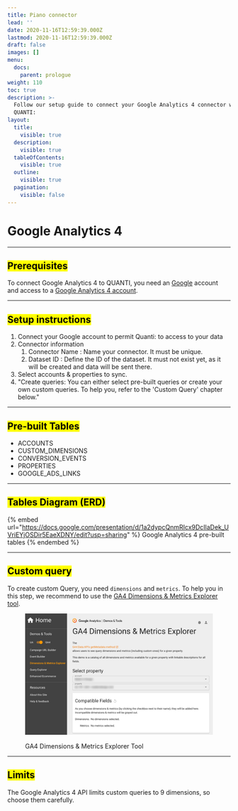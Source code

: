 ```yaml
---
title: Piano connector
lead: ''
date: 2020-11-16T12:59:39.000Z
lastmod: 2020-11-16T12:59:39.000Z
draft: false
images: []
menu:
  docs:
    parent: prologue
weight: 110
toc: true
description: >-
  Follow our setup guide to connect your Google Analytics 4 connector with
  QUANTI:
layout:
  title:
    visible: true
  description:
    visible: true
  tableOfContents:
    visible: true
  outline:
    visible: true
  pagination:
    visible: false
---
```


# Google Analytics 4

***

## <mark style="background-color:yellow;">Prerequisites</mark> <a href="#pre-requisites" id="pre-requisites"></a>

To connect Google Analytics 4 to QUANTI, you need an [Google](https://www.google.com/account/about/) account and access to a [Google Analytics 4 account](https://analytics.google.com/analytics/web/).

***

## <mark style="background-color:yellow;">Setup instructions</mark>

1. Connect your Google account to permit Quanti: to access to your data
2. Connector information
   1. Connector Name : Name your connector. It must be unique.
   2. Dataset ID : Define the ID of the dataset. It must not exist yet, as it will be created and data will be sent there.
3. Select accounts & properties to sync.
4. "Create queries: You can either select pre-built queries or create your own custom queries. To help you, refer to the 'Custom Query' chapter below."

***

## <mark style="background-color:yellow;">Pre-built Tables</mark>

* ACCOUNTS
* CUSTOM\_DIMENSIONS
* CONVERSION\_EVENTS
* PROPERTIES
* GOOGLE\_ADS\_LINKS

***

## <mark style="background-color:yellow;">Tables Diagram (ERD)</mark>

{% embed url="https://docs.google.com/presentation/d/1a2dypcQnmRIcx9DcIlaDek_UVriEYjOSDir5EaeXDNY/edit?usp=sharing" %}
Google Analytics 4 pre-built tables
{% endembed %}

***

## <mark style="background-color:yellow;">Custom query</mark>

To create custom Query, you need `dimensions` and `metrics`. To help you in this step, we recommend to use the [GA4 Dimensions & Metrics Explorer tool](https://ga-dev-tools.google/ga4/dimensions-metrics-explorer/).

<figure><img src="../../.gitbook/assets/GA4-Dimensions-Metrics-Explorer.png" alt="google-analytics-4-doc-query-builder" width="563"><figcaption><p>GA4 Dimensions &#x26; Metrics Explorer Tool</p></figcaption></figure>

***

## <mark style="background-color:yellow;">Limits</mark>

The Google Analytics 4 API limits custom queries to 9 dimensions, so choose them carefully.
